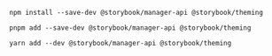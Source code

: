 ```shell renderer="common" language="js" packageManager="npm"
npm install --save-dev @storybook/manager-api @storybook/theming
```

```shell renderer="common" language="js" packageManager="pnpm"
pnpm add --save-dev @storybook/manager-api @storybook/theming
```

```shell renderer="common" language="js" packageManager="yarn"
yarn add --dev @storybook/manager-api @storybook/theming
```
